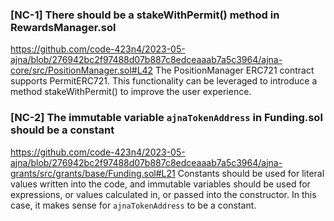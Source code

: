 ### [NC-1] There should be a stakeWithPermit() method in RewardsManager.sol
https://github.com/code-423n4/2023-05-ajna/blob/276942bc2f97488d07b887c8edceaaab7a5c3964/ajna-core/src/PositionManager.sol#L42
The PositionManager ERC721 contract supports PermitERC721. This functionality can be leveraged to introduce a method stakeWithPermit() to improve the user experience.

### [NC-2] The immutable variable `ajnaTokenAddress` in Funding.sol should be a constant
https://github.com/code-423n4/2023-05-ajna/blob/276942bc2f97488d07b887c8edceaaab7a5c3964/ajna-grants/src/grants/base/Funding.sol#L21
Constants should be used for literal values written into the code, and immutable variables should be used for expressions, or values calculated in, or passed into the constructor. In this case, it makes sense for `ajnaTokenAddress` to be a constant.
